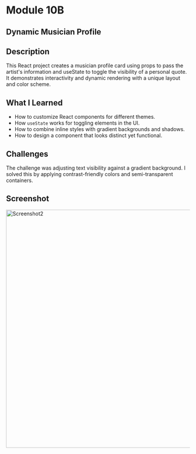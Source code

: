 # Module 10B
## Dynamic Musician Profile

## Description
This React project creates a musician profile card using props to pass the artist's information and useState to toggle the visibility of a personal quote. It demonstrates interactivity and dynamic rendering with a unique layout and color scheme.

## What I Learned
- How to customize React components for different themes.
- How `useState` works for toggling elements in the UI.
- How to combine inline styles with gradient backgrounds and shadows.
- How to design a component that looks distinct yet functional.

## Challenges
The challenge was adjusting text visibility against a gradient background. I solved this by applying contrast-friendly colors and semi-transparent containers.

## Screenshot
<img width="1351" height="651" alt="Screenshot2" src="https://github.com/user-attachments/assets/6f289dd0-3147-484d-8621-ca2b35625683" />
